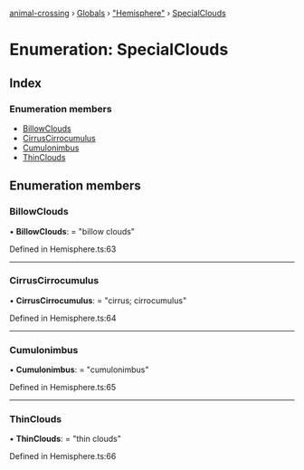 [animal-crossing](../README.md) › [Globals](../globals.md) › ["Hemisphere"](../modules/_hemisphere_.md) › [SpecialClouds](_hemisphere_.specialclouds.md)

# Enumeration: SpecialClouds

## Index

### Enumeration members

* [BillowClouds](_hemisphere_.specialclouds.md#billowclouds)
* [CirrusCirrocumulus](_hemisphere_.specialclouds.md#cirruscirrocumulus)
* [Cumulonimbus](_hemisphere_.specialclouds.md#cumulonimbus)
* [ThinClouds](_hemisphere_.specialclouds.md#thinclouds)

## Enumeration members

###  BillowClouds

• **BillowClouds**: = "billow clouds"

Defined in Hemisphere.ts:63

___

###  CirrusCirrocumulus

• **CirrusCirrocumulus**: = "cirrus; cirrocumulus"

Defined in Hemisphere.ts:64

___

###  Cumulonimbus

• **Cumulonimbus**: = "cumulonimbus"

Defined in Hemisphere.ts:65

___

###  ThinClouds

• **ThinClouds**: = "thin clouds"

Defined in Hemisphere.ts:66
